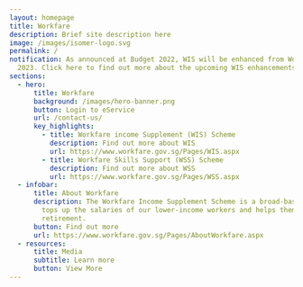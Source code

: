 ```yaml
---
layout: homepage
title: Workfare
description: Brief site description here
image: /images/isomer-logo.svg
permalink: /
notification: As announced at Budget 2022, WIS will be enhanced from Work Year
  2023. Click here to find out more about the upcoming WIS enhancements.
sections:
  - hero:
      title: Workfare
      background: /images/hero-banner.png
      button: Login to eService
      url: /contact-us/
      key_highlights:
        - title: Workfare income Supplement (WIS) Scheme
          description: Find out more about WIS
          url: https://www.workfare.gov.sg/Pages/WIS.aspx
        - title: Workfare Skills Support (WSS) Scheme
          description: Find out more about WSS
          url: https://www.workfare.gov.sg/Pages/WSS.aspx
  - infobar:
      title: About Workfare
      description: The Workfare Income Supplement Scheme is a broad-based measure that
        tops up the salaries of our lower-income workers and helps them save for
        retirement.
      button: Find out more
      url: https://www.workfare.gov.sg/Pages/AboutWorkfare.aspx
  - resources:
      title: Media
      subtitle: Learn more
      button: View More
---
```

